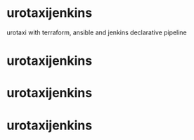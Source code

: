 # urotaxijenkins
urotaxi with terraform, ansible and jenkins declarative pipeline
# urotaxijenkins
# urotaxijenkins
# urotaxijenkins
